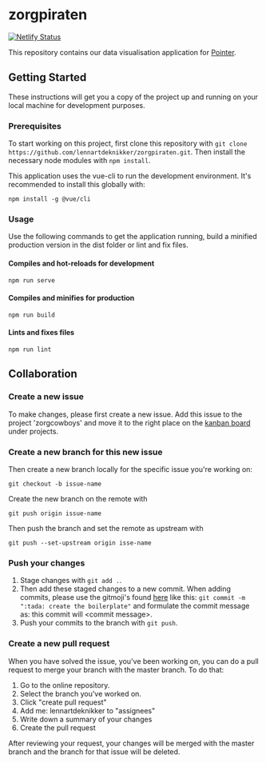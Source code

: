 # zorgpiraten
[![Netlify Status](https://api.netlify.com/api/v1/badges/19ed0eaa-1b85-4b01-a042-9d1e791a9e70/deploy-status)](https://app.netlify.com/sites/zorgpiraten/deploys)

This repository contains our data visualisation application for [Pointer](https://pointer.kro-ncrv.nl/).

## Getting Started
These instructions will get you a copy of the project up and running on your local machine for development purposes.

### Prerequisites
To start working on this project, first clone this repository with `git clone https://github.com/lennartdeknikker/zorgpiraten.git`.
Then install the necessary node modules with `npm install`.

This application uses the vue-cli to run the development environment. It's recommended to install this globally with:
```
npm install -g @vue/cli
```

### Usage
Use the following commands to get the application running, build a minified production version in the dist folder or lint and fix files.

#### Compiles and hot-reloads for development
```
npm run serve
```

#### Compiles and minifies for production
```
npm run build
```

#### Lints and fixes files
```
npm run lint
```


## Collaboration
### Create a new issue
To make changes, please first create a new issue. Add this issue to the project 'zorgcowboys' and move it to the right place on the [kanban board](https://github.com/lennartdeknikker/zorgpiraten/projects/1) under projects.


### Create a new branch for this new issue
Then create a new branch locally for the specific issue you're working on:
```
git checkout -b issue-name
```
Create the new branch on the remote with
```
git push origin issue-name
```
Then push the branch and set the remote as upstream with
```
git push --set-upstream origin isse-name
```

### Push your changes
1. Stage changes with `git add .`.
2. Then add these staged changes to a new commit. When adding commits, please use the gitmoji's found [here](https://gitmoji.carloscuesta.me/) like this: `git commit -m ":tada: create the boilerplate"` and formulate the commit message as: this commit will \<commit message\>.
3. Push your commits to the branch with `git push`.

### Create a new pull request
When you have solved the issue, you've been working on, you can do a pull request to merge your branch with the master branch. To do that:
1. Go to the online repository.
2. Select the branch you've worked on.
3. Click "create pull request"
4. Add me: lennartdeknikker to "assignees"
5. Write down a summary of your changes
6. Create the pull request

After reviewing your request, your changes will be merged with the master branch and the branch for that issue will be deleted.
